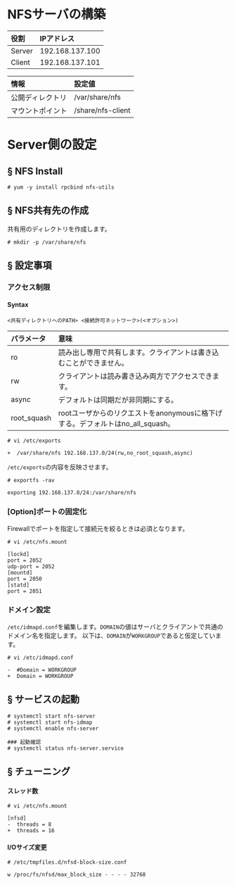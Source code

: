 # NFSサーバの構築
|役割|IPアドレス|
|:---|:---|
|Server|192.168.137.100|
|Client|192.168.137.101|

|情報|設定値|
|:---|:---|
|公開ディレクトリ|/var/share/nfs|
|マウントポイント|/share/nfs-client|

# Server側の設定
## § NFS Install
```
# yum -y install rpcbind nfs-utils
```
## § NFS共有先の作成
共有用のディレクトリを作成します。
```
# mkdir -p /var/share/nfs
```
## § 設定事項
### アクセス制限
#### Syntax
```
<共有ディレクトリへのPATH> <接続許可ネットワーク>(<オプション>)
```
|パラメータ|意味|
|:---|:---|
|ro|読み出し専用で共有します。クライアントは書き込むことができません。|
|rw|クライアントは読み書き込み両方でアクセスできます。|
|async|デフォルトは同期だが非同期にする。|
|root_squash|rootユーザからのリクエストをanonymousに格下げする。デフォルトはno_all_squash。|

```
# vi /etc/exports
```
```
+  /var/share/nfs 192.168.137.0/24(rw,no_root_squash,async)
```
`/etc/exports`の内容を反映させます。
```
# exportfs -rav
```
```
exporting 192.168.137.0/24:/var/share/nfs
```
### [Option]ポートの固定化
Firewallでポートを指定して接続元を絞るときは必須となります。
```
# vi /etc/nfs.mount
```
```
[lockd]
port = 2052
udp-port = 2052
[mountd]
port = 2050
[statd]
port = 2051
```
### ドメイン設定
`/etc/idmapd.conf`を編集します。`DOMAIN`の値はサーバとクライアントで共通のドメイン名を指定します。
以下は、`DOMAIN`が`WORKGROUP`であると仮定しています。
```
# vi /etc/idmapd.conf
```
```
-  #Domain = WORKGROUP
+  Domain = WORKGROUP
```
## § サービスの起動
```
# systemctl start nfs-server
# systemctl start nfs-idmap
# systemctl enable nfs-server
```
```
### 起動確認
# systemctl status nfs-server.service
```
## § チューニング
#### スレッド数
```
# vi /etc/nfs.mount
```
```
[nfsd]
-  threads = 8
+  threads = 16
```
#### I/Oサイズ変更
```
# /etc/tmpfiles.d/nfsd-block-size.conf
```
```
w /proc/fs/nfsd/max_block_size - - - - 32768
```
